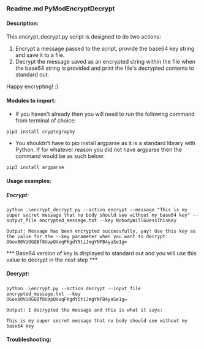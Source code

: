 ### Readme.md PyModEncryptDecrypt

#### Description:

This encrypt_decrypt.py script is designed to do two actions:

1. Encrypt a message passed to the script, provide the base64 key string and save it to a file.
2. Decrypt the message saved as an encrypted string within the file when the base64 string is provided and print the file's decrypted contents to standard out.

Happy encrypting! :)

#### Modules to import:

- If you haven't already then you will need to run the following command from terminal of choice:

```pip3 install cryptography```

- You shouldn't have to pip install argparse as it is a standard library with Python. If for whatever reason you did not have argparse then the command would be as such below:

```pip3 install argparse```

#### Usage examples:

##### Encrypt:

```python .\encrypt_decrypt.py --action encrypt --message "This is my super secret message that no body should see without my base64 key" --output_file encrypted_message.txt --key NobodyWillGuessThisKey```

```Output: Message has been encrypted successfully, yay! Use this key as the value for the --key parameter when you want to decrypt: OGoxB0VUOGQBf8UapQVxqFKgdY5tiJmgYNFB4yaSe1g=```

*** Base64 version of key is displayed to standard out and you will use this value to decrypt in the next step ***

##### Decrypt:

```python .\encrypt.py --action decrypt --input_file encrypted_message.txt --key OGoxB0VUOGQBf8UapQVxqFKgdY5tiJmgYNFB4yaSe1g=```

```Output: I decrypted the message and this is what it says:```

```This is my super secret message that no body should see without my base64 key```



#### Troubleshooting:


